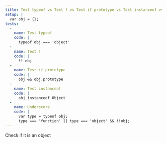 ```yaml
---
title: Test typeof vs Test ! vs Test if prototype vs Test instanceof vs Underscore
setup: |
  var obj = {};
tests:
  -
    name: Test typeof
    code: |
      typeof obj === 'object'
  -
    name: Test !
    code: |
      !! obj
  -
    name: Test if prototype
    code: |
      obj && obj.prototype
  -
    name: Test instanceof
    code: |
      obj instanceof Object
  -
    name: Underscore
    code: |
      var type = typeof obj;
      type === 'function' || type === 'object' && !!obj;
---
```

Check if it is an object
